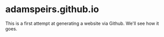 # adamspeirs.github.io
This is a first attempt at generating a website via Github. We'll see how it goes. 

